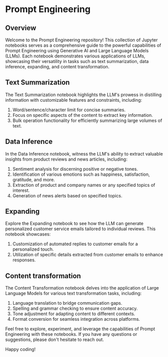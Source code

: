 # Prompt Engineering

## Overview

Welcome to the Prompt Engineering repository! This collection of Jupyter notebooks serves as a comprehensive guide to the powerful capabilities of Prompt Engineering using Generative AI and Large Language Models (LLMs). Each notebook demonstrates various applications of LLMs, showcasing their versatility in tasks such as text summarization, data inference, expanding, and content transformation.

## Text Summarization

The Text Summarization notebook highlights the LLM's prowess in distilling information with customizable features and constraints, including:

1. Word/sentence/character limit for concise summaries.
2. Focus on specific aspects of the content to extract key information.
3. Bulk operation functionality for efficiently summarizing large volumes of text.

## Data Inference

In the Data Inference notebook, witness the LLM's ability to extract valuable insights from product reviews and news articles, including:

1. Sentiment analysis for discerning positive or negative tones.
2. Identification of various emotions such as happiness, satisfaction, gratitude, and more.
3. Extraction of product and company names or any specified topics of interest.
4. Generation of news alerts based on specified topics.

## Expanding

Explore the Expanding notebook to see how the LLM can generate personalized customer service emails tailored to individual reviews. This notebook showcases:

1. Customization of automated replies to customer emails for a personalized touch.
2. Utilization of specific details extracted from customer emails to enhance responses.

## Content transformation

The Content Transformation notebook delves into the application of Large Language Models for various text transformation tasks, including:

1. Language translation to bridge communication gaps.
2. Spelling and grammar checking to ensure content accuracy.
3. Tone adjustment for adapting content to different contexts.
4. Format conversion for seamless integration across platforms.

Feel free to explore, experiment, and leverage the capabilities of Prompt Engineering with these notebooks. If you have any questions or suggestions, please don't hesitate to reach out.

Happy coding!
